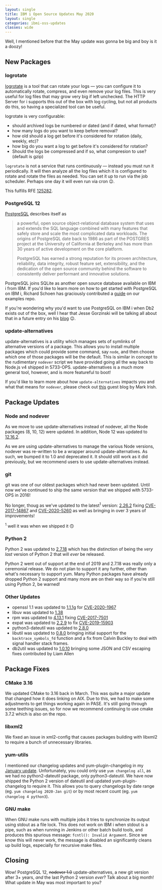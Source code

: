 ```yaml
---
layout: single
title: IBM i Open Source Updates May 2020
layout: single
categories: ibmi-oss-updates
classes: wide
---
```


Well, I mentioned before that the May update was gonna be big and boy is it a doozy!

## New Packages

### logrotate

[logrotate](https://linux.die.net/man/8/logrotate) is a tool that can rotate your logs — you can configure it to automatically rotate, compress, and even remove your log files. This is very useful for log files that may grow very big if left unchecked. The HTTP Server for i supports this out of the box with log cycling, but not all products do this, so having a specialized tool can be useful.

logrotate is very configurable:
- should archived logs be numbered or dated (and if dated, what format)?
- how many logs do you want to keep before removal?
- how old should a log get before it's considered for rotation (daily, weekly, etc)?
- how big do you want a log to get before it's considered for rotation?
- Should the logs be compressed and if so, what compresion to use? (default is gzip)

`logrotate` is not a service that runs continuously — instead you must run it periodically. It will then analyze all the log files which it is configured to rotate and rotate the files as needed. You can set it up to run via the job scheduler. Perhaps one day it will even run via cron :wink:.

This fulfills RFE [125282](http://www.ibm.com/developerworks/rfe/execute?use_case=viewRfe&CR_ID=125282).


### PostgreSQL 12

[PostgreSQL](https://www.postgresql.org/) describes itself as

> a powerful, open source object-relational database system that uses and extends the SQL language combined with many features that safely store and scale the most complicated data workloads. The origins of PostgreSQL date back to 1986 as part of the POSTGRES project at the University of California at Berkeley and has more than 30 years of active development on the core platform.
>
> PostgreSQL has earned a strong reputation for its proven architecture, reliability, data integrity, robust feature set, extensibility, and the dedication of the open source community behind the software to consistently deliver performant and innovative solutions. 

PostgreSQL joins SQLite as another open source database available on IBM i from IBM. If you'd like to learn more on how to get started with PostgreSQL on IBM i, Richard Schoen has graciously contributed a [guide](http://ibm.biz/postgres-ibmi-get-started) on our examples repo.

If you're wondering why you'd want to use PostgreSQL on IBM i when Db2 exists out of the box, well I hear that Jesse Gorzinski will be talking all about that in a future entry on his [blog](https://www.ibmsystemsmag.com/Power-Systems/open-your-i-blog) :wink:.


### update-alternatives

update-alternatives is a utility which manages sets of symlinks of alternative versions of a package. This allows you to install multiple packages which could provide some command, say `node`, and then choose _which_ one of those packages will be the default. This is similar in concept to the rudimentary `nodever` script we have provided going all the way back to Node.js v4 shipped in 5733-OPS. update-alternatives is a much more general tool, however, and is more featureful to boot!

If you'd like to learn more about how `update-alternatives` impacts you and what that means for `nodever`, please check out [this](https://www.ibmsystemsmag.com/Power-Systems/05/2020/update-alternatives) guest blog by Mark Irish.


## Package Updates

### Node and nodever

As we move to use update-alternatives instead of nodever, all the Node packages (8, 10, 12) were updated. In addition, Node 12 was updated to [12.16.2](https://nodejs.org/en/blog/release/v12.16.2/).

As we are using update-alternatives to manage the various Node versions, nodever was re-written to be a wrapper around update-alternatives. As such, we bumped it to 1.0 and deprecated it. It should still work as it did previously, but we recommend users to use update-alternatives instead.

### git

git was one of our oldest packages which had never been updated. Until now we've continued to ship the same version that we shipped with 5733-OPS in 2016!

No longer, thoug as we've updated to the latest<sup>1</sup> version: [2.26.2](https://github.blog/2020-03-22-highlights-from-git-2-26/) fixing [CVE-2017-14867](https://nvd.nist.gov/vuln/detail/CVE-2017-14867) and [CVE-2020-5260](https://nvd.nist.gov/vuln/detail/CVE-2020-5260) as well as bringing in over 3 years of improvements!

<sup>1</sup> well it was when we shipped it :upside_down_face:

### Python 2

Python 2 was updated to [2.7.18](https://blog.python.org/2020/04/python-2718-last-release-of-python-2.html) which has the distinction of being the _very last_ version of Python 2 that will _ever_ be released.

Python 2 went out of support at the end of 2019 and 2.7.18 was really only a ceremonial release. We do not plan to support it any further, other than what's necessary to support yum. Many Python packages have already dropped Python 2 support and many more are on their way so if you're still using Python 2, be warned!

### Other Updates

- openssl 1.1 was updated to [1.1.1g](https://www.openssl.org/news/openssl-1.1.1-notes.html) for [CVE-2020-1967](https://www.openssl.org/news/vulnerabilities.html#2020-1967)
- libuv was updated to [1.38](https://github.com/libuv/libuv/releases/tag/v1.38.0)
- rpm was updated to [4.13.1](https://rpm.org/wiki/Releases/4.13.1) fixing [CVE-2017-7501](https://nvd.nist.gov/vuln/detail/CVE-2017-7501)
- expat was updated to [2.2.9](https://github.com/libexpat/libexpat/blob/R_2_2_9/expat/Changes) to fix [CVE-2019-15903](https://nvd.nist.gov/vuln/detail/CVE-2019-15903)
- python3-dateutil was updated to [2.8.0](https://dateutil.readthedocs.io/en/stable/changelog.html#version-2-8-0-2019-02-04)
- libutil was updated to [0.8.0](https://github.com/IBM/portlibfori/releases/tag/0.8.0) bringing initial support for the `backtrace_symbols_fd` function and a fix from Calvin Buckley to deal with signal handler stack frames.
- db2util was updated to [1.0.10](https://github.com/IBM/ibmi-db2util/releases/tag/v1.0.10) bringing some JSON and CSV escaping fixes contributed by Liam Allen


## Package Fixes

### CMake 3.16

We updated CMake to 3.16 back in March. This was quite a major update that changed how it does linking on AIX. Due to this, we had to make some adjustments to get things working again in PASE. It's still going through some teething issues, so for now we recommend continuing to use cmake 3.7.2 which is also on the repo.

### libxml2

We fixed an issue in xml2-config that causes packages building with libxml2 to require a bunch of unnecessary libraries.

### yum-utils

I mentioned our changelog updates and yum-plugin-changelog in my [January update](/2020/01/08/oss-updates.html#changelog-updates). Unfortunately, you could only use `yum changelog all`, as we had no python2-dateutil package, only python3-dateutil. We have now shipped the Python 2 version of dateutil and updated yum-plugin-changelog to require it. This allows you to query changelogs by date range (eg. `yum changelog 2020-Jan git`) or by most recent count (eg. `yum changelog 4 python3`).

### GNU make

When GNU make runs with multiple jobs it tries to synchronize its output using stdout as a file lock. This does not work on IBM i when stdout is a pipe, such as when running in Jenkins or other batch build tools, and produces this spurious message: `fcntl(): Invalid Argument`. Since we know this will never work, the message is disabled an significantly cleans up build logs, especially for recursive make files.


## Closing

Wow! PostgreSQL 12, ~~nodever 1.0~~ update-alternatives, a new git version after 3+ years, *and* the last Python 2 version _ever_? Talk about a big month! What update in May was most important to you?
